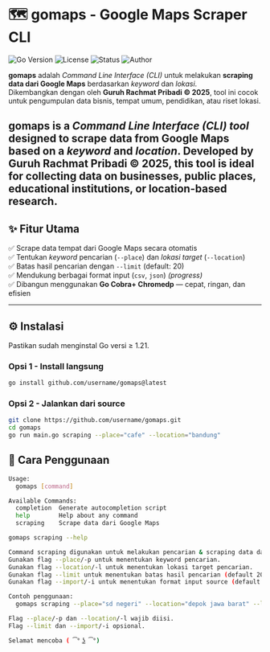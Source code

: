 # 🗺️ gomaps - Google Maps Scraper CLI

![Go Version](https://img.shields.io/badge/Go-1.21%2B-00ADD8?logo=go)
![License](https://img.shields.io/badge/license-MIT-green)
![Status](https://img.shields.io/badge/status-Active-success)
![Author](https://img.shields.io/badge/developer-Guruh_Rachmat_P-blue)

**gomaps** adalah *Command Line Interface (CLI)* untuk melakukan **scraping data dari Google Maps** berdasarkan *keyword* dan *lokasi*.  
Dikembangkan dengan oleh **Guruh Rachmat Pribadi © 2025**, tool ini cocok untuk pengumpulan data bisnis, tempat umum, pendidikan, atau riset lokasi.

**gomaps** is a *Command Line Interface (CLI) tool* designed to **scrape data from Google Maps** based on a *keyword* and *location*.
Developed by **Guruh Rachmat Pribadi © 2025**, this tool is ideal for collecting data on businesses, public places, educational institutions, or location-based research.
---

## ✨ Fitur Utama

✅ Scrape data tempat dari Google Maps secara otomatis  
✅ Tentukan *keyword* pencarian (`--place`) dan *lokasi target* (`--location`)  
✅ Batas hasil pencarian dengan `--limit` (default: 20)  
✅ Mendukung berbagai format input (`csv`, `json`) *(progress)*  
✅ Dibangun menggunakan **Go Cobra+ Chromedp** — cepat, ringan, dan efisien   

---

## ⚙️ Instalasi

Pastikan sudah menginstal Go versi ≥ 1.21.

### Opsi 1 - Install langsung
```bash
go install github.com/username/gomaps@latest
```

### Opsi 2 - Jalankan dari source
```bash
git clone https://github.com/username/gomaps.git
cd gomaps
go run main.go scraping --place="cafe" --location="bandung"
```

## 🧭 Cara Penggunaan
```bash
Usage:
  gomaps [command]

Available Commands:
  completion  Generate autocompletion script
  help        Help about any command
  scraping    Scrape data dari Google Maps

gomaps scraping --help

Command scraping digunakan untuk melakukan pencarian & scraping data dari Google Maps.
Gunakan flag --place/-p untuk menentukan keyword pencarian.
Gunakan flag --location/-l untuk menentukan lokasi target pencarian.
Gunakan flag --limit untuk menentukan batas hasil pencarian (default 20).
Gunakan flag --import/-i untuk menentukan format input source (default csv).

Contoh penggunaan:
  gomaps scraping --place="sd negeri" --location="depok jawa barat" --limit=100 --import=csv

Flag --place/-p dan --location/-l wajib diisi.
Flag --limit dan --import/-i opsional.

Selamat mencoba ( ͡° ͜ʖ ͡°)
```




